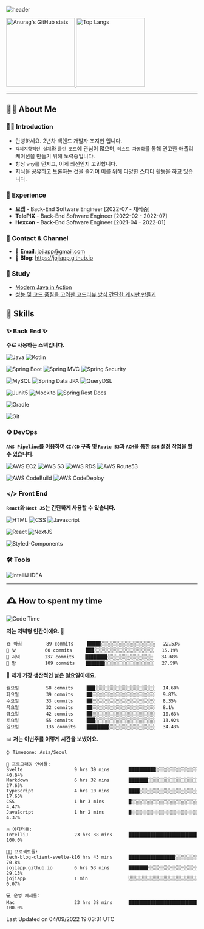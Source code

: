 ![header](https://capsule-render.vercel.app/api?type=transparent&fontColor=6b32af&height=200&text=Back-End%20Developer&fontSize=60)

<!-- 
[![Anurag's GitHub stats](https://github-readme-stats.vercel.app/api?username=jojiapp&show_icons=true&theme=midnight-purple&locale=kr)](https://github.com/jojiapp/TIL)
 -->
 
<a href="https://github.com/jojiapp/TIL">
  <img height="180px" src="https://github-readme-stats.vercel.app/api?username=jojiapp&show_icons=true&theme=midnight-purple&locale=kr" alt="Anurag's GitHub stats"/>
</a>

<a href="https://github.com/jojiapp/TIL">
  <img height="180px" src="https://github-readme-stats.vercel.app/api/top-langs/?username=jojiapp&theme=midnight-purple&layout=compact&locale=kr" alt="Top Langs"/>
</a>

<!-- 
<a href="https://solved.ac/jojiapp97">
  <img height="180px" src="http://mazassumnida.wtf/api/v2/generate_badge?boj=jojiapp97" alt="Solved.ac프로필"/>
</a>
 -->
---

## 💁‍♂️ About Me

### 🙇‍♂️ Introduction

- 안녕하세요. 2년차 백엔드 개발자 조지헌 입니다.
- `객체지향적인 설계`와 `클린 코드`에 관심이 많으며, `테스트 자동화`를 통해 견고한 애플리케이션을 만들기 위해 노력중입니다.
- 항상 `why`를 던지고, 이게 최선인지 고민합니다.
- 지식을 공유하고 토론하는 것을 즐기며 이를 위해 다양한 스터디 활동을 하고 있습니다.

### 💼 Experience

- **보맵** - Back-End Software Engineer [2022-07 - 재직중]
- **TelePIX** - Back-End Software Engineer [2022-02 - 2022-07]
- **Hexcon** - Back-End Software Engineer [2021-04 - 2022-01]

### 🤝 Contact & Channel

- 📧 **Email**: jojiapp@gmail.com
- 📜 **Blog**: https://jojiapp.github.io

### 📖 Study

- [Modern Java in Action](https://github.com/Tianea2160/ModernJavaInActionStudy)
- [성능 및 코드 품질을 고려한 코드리뷰 방식 간단한 게시판 만들기](https://github.com/spring-React-blog/blog-server-jh)

## 🔨 Skills

### ✨ Back End ✨

**주로 사용하는 스택입니다.**

![Java](https://img.shields.io/badge/-Java-007396?logo=java&logoColor=white)
![Kotlin](https://img.shields.io/badge/-Kotlin-7F52FF?logo=kotlin&logoColor=white)

![Spring Boot](https://img.shields.io/badge/-Spring%20Boot-6DB33F?logo=spring%20boot&logoColor=white)
![Spring MVC](https://img.shields.io/badge/-Spring%20MVC-6DB33F)
![Spring Security](https://img.shields.io/badge/-Spring%20Security-6DB33F?logo=spring%20security&logoColor=white)

![MySQL](https://img.shields.io/badge/-MySQL-4479A1?logo=mysql&logoColor=white)
![Spring Data JPA](https://img.shields.io/badge/-Spring%20Data%20JPA-6DB33F?)
![QueryDSL](https://img.shields.io/badge/-QueryDSL-3E4348)

![Junit5](https://img.shields.io/badge/-Junit5-25A162?logo=junit5&logoColor=white)
![Mockito](https://img.shields.io/badge/-Mockito-25A162?)
![Spring Rest Docs](https://img.shields.io/badge/-Spring%20Rest%20Docs-6DB33F)

![Gradle](https://img.shields.io/badge/-Gradle-02303A?logo=gradle&logoColor=white)

![Git](https://img.shields.io/badge/-Git-F05032?logo=git&logoColor=white)

### ⚙️ DevOps

**`AWS Pipeline`를 이용하여 `CI/CD` 구축 및 `Route 53`과 `ACM`을 통한 `SSH` 설정 작업을 할 수 있습니다.**

![AWS EC2](https://img.shields.io/badge/-AWS%20EC2-FF9900)
![AWS S3](https://img.shields.io/badge/-AWS%20S3-569A31?logo=Amazon%20S3&logoColor=white)
![AWS RDS](https://img.shields.io/badge/-AWS%20RDS-4053D6)
![AWS Route53](https://img.shields.io/badge/-AWS%20Route53-FF9900)

![AWS CodeBuild](https://img.shields.io/badge/-AWS%20CodeBuild-6DB33F)
![AWS CodeDeploy](https://img.shields.io/badge/-AWS%20CodeDeploy-6DB33F?&)

### </> Front End

**`React`와 `Next JS`는 간단하게 사용할 수 있습니다.**

![HTML](https://img.shields.io/badge/-HTML-E34F26?logo=html5&logoColor=white)
![CSS](https://img.shields.io/badge/-CSS-1572B6?logo=css3&logoColor=white)
![Javascript](https://img.shields.io/badge/-Javascript-F7DF1E?logo=javascript&logoColor=white)

![React](https://img.shields.io/badge/-React-61DAFB?logo=react&logoColor=white)
![NextJS](https://img.shields.io/badge/-NextJS-000000?logo=next.js&logoColor=white)

![Styled-Components](https://img.shields.io/badge/Styled%20Components-DB7093?logo=styledComponents&logoColor=white)

### 🛠 Tools

![IntelliJ IDEA](https://img.shields.io/badge/-IntelliJ%20IDEA-FF0000?logo=intellij%20idea&logoColor=white)

---

## 🕰 How to spent my time
<!--START_SECTION:waka-->
![Code Time](http://img.shields.io/badge/Code%20Time-0%20secs-blue)

**저는 저녁형 인간이에요. 🦉** 

```text
🌞 아침         89 commits     █████░░░░░░░░░░░░░░░░░░░░   22.53% 
🌆 낮　         60 commits     ███░░░░░░░░░░░░░░░░░░░░░░   15.19% 
🌃 저녁         137 commits    ████████░░░░░░░░░░░░░░░░░   34.68% 
🌙 밤　         109 commits    ███████░░░░░░░░░░░░░░░░░░   27.59%

```
📅 **제가 가장 생산적인 날은 일요일이에요.** 

```text
월요일          58 commits     ███░░░░░░░░░░░░░░░░░░░░░░   14.68% 
화요일          39 commits     ██░░░░░░░░░░░░░░░░░░░░░░░   9.87% 
수요일          33 commits     ██░░░░░░░░░░░░░░░░░░░░░░░   8.35% 
목요일          32 commits     ██░░░░░░░░░░░░░░░░░░░░░░░   8.1% 
금요일          42 commits     ██░░░░░░░░░░░░░░░░░░░░░░░   10.63% 
토요일          55 commits     ███░░░░░░░░░░░░░░░░░░░░░░   13.92% 
일요일          136 commits    ████████░░░░░░░░░░░░░░░░░   34.43%

```


📊 **저는 이번주를 이렇게 시간을 보냈어요.** 

```text
⌚︎ Timezone: Asia/Seoul

💬 프로그래밍 언어들: 
Svelte                   9 hrs 39 mins       ██████████░░░░░░░░░░░░░░░   40.84% 
Markdown                 6 hrs 32 mins       ███████░░░░░░░░░░░░░░░░░░   27.65% 
TypeScript               4 hrs 10 mins       ████░░░░░░░░░░░░░░░░░░░░░   17.65% 
CSS                      1 hr 3 mins         █░░░░░░░░░░░░░░░░░░░░░░░░   4.47% 
JavaScript               1 hr 2 mins         █░░░░░░░░░░░░░░░░░░░░░░░░   4.37%

🔥 에디터들: 
IntelliJ                 23 hrs 38 mins      █████████████████████████   100.0%

🐱‍💻 프로젝트들: 
tech-blog-client-svelte-k16 hrs 43 mins      █████████████████░░░░░░░░   70.8% 
jojiapp.github.io        6 hrs 53 mins       ███████░░░░░░░░░░░░░░░░░░   29.13% 
jojiapp                  1 min               ░░░░░░░░░░░░░░░░░░░░░░░░░   0.07%

💻 운영 체제들: 
Mac                      23 hrs 38 mins      █████████████████████████   100.0%

```


 Last Updated on 04/09/2022 19:03:31 UTC
<!--END_SECTION:waka-->
